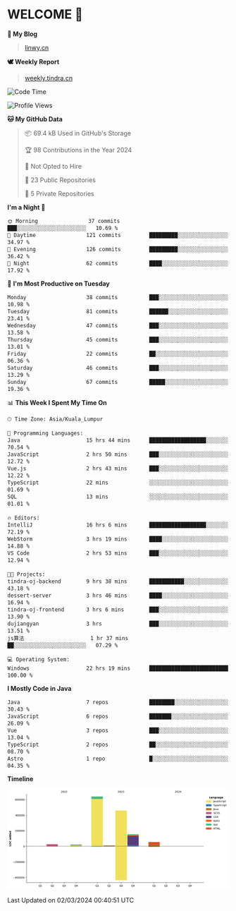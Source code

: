 # WELCOME 👋

**🐶 My Blog**
> [linwy.cn](linwy.cn)

**🕊️ Weekly Report**
> [weekly.tindra.cn](weekly.tindra.cn)
<!--START_SECTION:waka-->
![Code Time](http://img.shields.io/badge/Code%20Time-857%20hrs%2010%20mins-blue)

![Profile Views](http://img.shields.io/badge/Profile%20Views-0-blue)

**🐱 My GitHub Data** 

> 📦 69.4 kB Used in GitHub's Storage 
 > 
> 🏆 98 Contributions in the Year 2024
 > 
> 🚫 Not Opted to Hire
 > 
> 📜 23 Public Repositories 
 > 
> 🔑 5 Private Repositories 
 > 
**I'm a Night 🦉** 

```text
🌞 Morning                37 commits          ███░░░░░░░░░░░░░░░░░░░░░░   10.69 % 
🌆 Daytime                121 commits         █████████░░░░░░░░░░░░░░░░   34.97 % 
🌃 Evening                126 commits         █████████░░░░░░░░░░░░░░░░   36.42 % 
🌙 Night                  62 commits          ████░░░░░░░░░░░░░░░░░░░░░   17.92 % 
```
📅 **I'm Most Productive on Tuesday** 

```text
Monday                   38 commits          ███░░░░░░░░░░░░░░░░░░░░░░   10.98 % 
Tuesday                  81 commits          ██████░░░░░░░░░░░░░░░░░░░   23.41 % 
Wednesday                47 commits          ███░░░░░░░░░░░░░░░░░░░░░░   13.58 % 
Thursday                 45 commits          ███░░░░░░░░░░░░░░░░░░░░░░   13.01 % 
Friday                   22 commits          ██░░░░░░░░░░░░░░░░░░░░░░░   06.36 % 
Saturday                 46 commits          ███░░░░░░░░░░░░░░░░░░░░░░   13.29 % 
Sunday                   67 commits          █████░░░░░░░░░░░░░░░░░░░░   19.36 % 
```


📊 **This Week I Spent My Time On** 

```text
🕑︎ Time Zone: Asia/Kuala_Lumpur

💬 Programming Languages: 
Java                     15 hrs 44 mins      ██████████████████░░░░░░░   70.54 % 
JavaScript               2 hrs 50 mins       ███░░░░░░░░░░░░░░░░░░░░░░   12.72 % 
Vue.js                   2 hrs 43 mins       ███░░░░░░░░░░░░░░░░░░░░░░   12.22 % 
TypeScript               22 mins             ░░░░░░░░░░░░░░░░░░░░░░░░░   01.69 % 
SQL                      13 mins             ░░░░░░░░░░░░░░░░░░░░░░░░░   01.01 % 

🔥 Editors: 
IntelliJ                 16 hrs 6 mins       ██████████████████░░░░░░░   72.19 % 
WebStorm                 3 hrs 19 mins       ████░░░░░░░░░░░░░░░░░░░░░   14.88 % 
VS Code                  2 hrs 53 mins       ███░░░░░░░░░░░░░░░░░░░░░░   12.94 % 

🐱‍💻 Projects: 
tindra-oj-backend        9 hrs 38 mins       ███████████░░░░░░░░░░░░░░   43.18 % 
dessert-server           3 hrs 46 mins       ████░░░░░░░░░░░░░░░░░░░░░   16.94 % 
tindra-oj-frontend       3 hrs 6 mins        ███░░░░░░░░░░░░░░░░░░░░░░   13.90 % 
dujiangyan               3 hrs               ███░░░░░░░░░░░░░░░░░░░░░░   13.51 % 
js算法                     1 hr 37 mins        ██░░░░░░░░░░░░░░░░░░░░░░░   07.29 % 

💻 Operating System: 
Windows                  22 hrs 19 mins      █████████████████████████   100.00 % 
```

**I Mostly Code in Java** 

```text
Java                     7 repos             ████████░░░░░░░░░░░░░░░░░   30.43 % 
JavaScript               6 repos             ███████░░░░░░░░░░░░░░░░░░   26.09 % 
Vue                      3 repos             ███░░░░░░░░░░░░░░░░░░░░░░   13.04 % 
TypeScript               2 repos             ██░░░░░░░░░░░░░░░░░░░░░░░   08.70 % 
Astro                    1 repo              █░░░░░░░░░░░░░░░░░░░░░░░░   04.35 % 
```



**Timeline**

![Lines of Code chart](https://raw.githubusercontent.com/rieraa/rieraa/main/assets/bar_graph.png)


 Last Updated on 02/03/2024 00:40:51 UTC
<!--END_SECTION:waka-->

